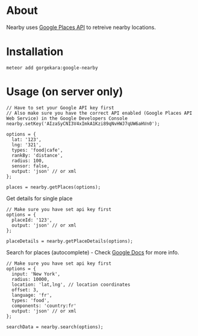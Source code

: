 # About
Nearby uses [Google Places API](https://developers.google.com/maps/documentation/javascript/places) to retreive nearby locations.

# Installation
```
meteor add gorgekara:google-nearby
```

# Usage (on server only)

```
// Have to set your Google API key first
// Also make sure you have the correct API enabled (Google Places API Web Service) in the Google Developers Console
nearby.setKey('AIzaSyCNI3V4xImkA1Kzi89qNvHWJ7qUW6aHVn0');

options = {
  lat: '123',
  lng: '321',
  types: 'food|cafe',
  rankBy: 'distance',
  radius: 100,
  sensor: false,
  output: 'json' // or xml
};

places = nearby.getPlaces(options);
```

Get details for single place

```
// Make sure you have set api key first
options = {
  placeId: '123',
  output: 'json' // or xml
};

placeDetails = nearby.getPlaceDetails(options);
```

Search for places (autocomplete) - Check [Google Docs](https://developers.google.com/places/web-service/autocomplete?hl=en) for more info.

```
// Make sure you have set api key first
options = {
  input: 'New York',
  radius: 10000,
  location: 'lat,lng', // location coordinates
  offset: 3,
  language: 'fr',
  types: 'food',
  components: 'country:fr'
  output: 'json' // or xml
};

searchData = nearby.search(options);
```